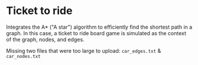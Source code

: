 # Ticket to ride
Integrates the A* ("A star") algorithm to efficiently find the shortest path in a graph. In this case, a ticket to ride board game is simulated as the context of the graph, nodes, and edges.

Missing two files that were too large to upload: `car_edges.txt` & `car_nodes.txt`
